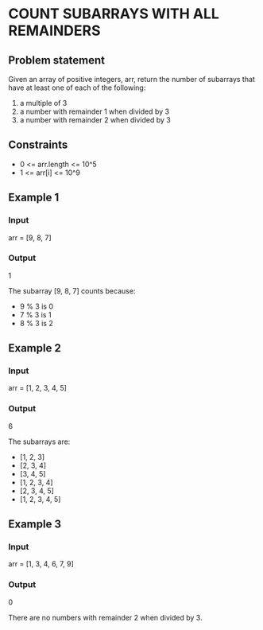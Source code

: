 # COUNT SUBARRAYS WITH ALL REMAINDERS

## Problem statement

Given an array of positive integers, arr, return the number of subarrays that have at least one of each of the
following:

1. a multiple of 3
2. a number with remainder 1 when divided by 3
3. a number with remainder 2 when divided by 3

## Constraints

- 0 <= arr.length <= 10^5
- 1 <= arr[i] <= 10^9

## Example 1

### Input

arr = [9, 8, 7]

### Output

1

The subarray [9, 8, 7] counts because:

- 9 % 3 is 0
- 7 % 3 is 1
- 8 % 3 is 2

## Example 2

### Input

arr = [1, 2, 3, 4, 5]

### Output

6

The subarrays are:

- [1, 2, 3]
- [2, 3, 4]
- [3, 4, 5]
- [1, 2, 3, 4]
- [2, 3, 4, 5]
- [1, 2, 3, 4, 5]

## Example 3

### Input

arr = [1, 3, 4, 6, 7, 9]

### Output

0

There are no numbers with remainder 2 when divided by 3.